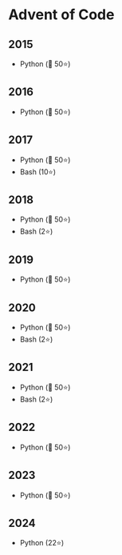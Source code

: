 # Advent of Code

## 2015

- Python (🎄 50⭐)

## 2016

- Python (🎄 50⭐)

## 2017

- Python (🎄 50⭐)
- Bash (10⭐)

## 2018

- Python (🎄 50⭐)
- Bash (2⭐)

## 2019

- Python (🎄 50⭐)

## 2020

- Python (🎄 50⭐)
- Bash (2⭐)

## 2021

- Python (🎄 50⭐)
- Bash (2⭐)

## 2022

- Python (🎄 50⭐)

## 2023

- Python (🎄 50⭐)

## 2024

- Python (22⭐)
